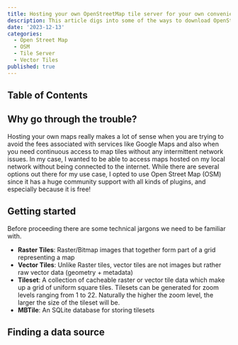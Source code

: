 ```yaml
---
title: Hosting your own OpenStreetMap tile server for your own convenience
description: This article digs into some of the ways to download OpenStreetMap(OSM) data and serve it via your own map tile server
date: '2023-12-13'
categories:
  - Open Street Map
  - OSM
  - Tile Server
  - Vector Tiles
published: true
---
```


## Table of Contents

## Why go through the trouble?

Hosting your own maps really makes a lot of sense when you are trying to avoid the fees associated with services like Google Maps and also when you need continuous access to map tiles without any intermittent network issues. In my case, I wanted to be able to access maps hosted on my local network without being connected to the internet. While there are several options out there for my use case, I opted to use Open Street Map (OSM) since it has a huge community support with all kinds of plugins, and especially because it is free!

## Getting started

Before proceeding there are some technical jargons we need to be familiar with.

- **Raster Tiles**: Raster/Bitmap images that together form part of a grid representing a map
- **Vector Tiles**: Unlike Raster tiles, vector tiles are not images but rather raw vector data (geometry + metadata)
- **Tileset**: A collection of cacheable raster or vector tile data which make up a grid of uniform square tiles. Tilesets can be generated for zoom levels ranging from 1 to 22. Naturally the higher the zoom level, the larger the size of the tileset will be.
- **MBTile**: An SQLite database for storing tilesets

## Finding a data source

